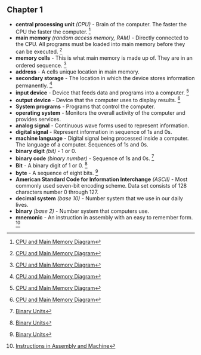 ## Chapter 1

- **central processing unit** *(CPU)* - Brain of the computer. The faster the CPU the faster the computer. [^1]
- **main memory** *(random access memory, RAM)* - Directly connected to the CPU. All programs must be loaded into main
  memory before they can be executed. [^1]
- **memory cells** - This is what main memory is made up of. They are in an ordered sequence. [^1]
- **address** - A cells unique location in main memory.
- **secondary storage** - The location in which the device stores information permanently. [^1]
- **input device** - Device that feeds data and programs into a computer. [^1]
- **output device** - Device that the computer uses to display results. [^1]
- **System programs** - Programs that control the computer.
- **operating system** - Monitors the overall activity of the computer and provides services.
- **analog signal** - Continuous wave forms used to represent information.
- **digital signal** - Represent information in sequence of 1s and 0s.
- **machine language** - Digital signal being processed inside a computer. The language of a computer. Sequences of 1s
  and 0s.
- **binary digit** *(bit)* - 1 or 0.
- **binary code** *(binary number)* - Sequence of 1s and 0s. [^2]
- **Bit** - A binary digit of 1 or 0. [^2]
- **byte** - A sequence of eight bits. [^2]
- **American Standard Code for Information Interchange** *(ASCII)* - Most commonly used seven-bit encoding scheme. Data
  set consists of 128 characters number 0 through 127.
- **decimal system** *(base 10)* - Number system that we use in our daily lives.
- **binary** *(base 2)* - Number system that computers use.
- **mnemonic** - An instruction in assembly with an easy to remember form. [^3]

[^1]: [CPU and Main Memory Diagram](Diagrams/CPU-and-MainMemory.png)
[^2]: [Binary Units](Tables.MD#binary-units)
[^3]: [Instructions in Assembly and Machine](Tables.MD#instructions-in-assembly-language-and-machine-language)
